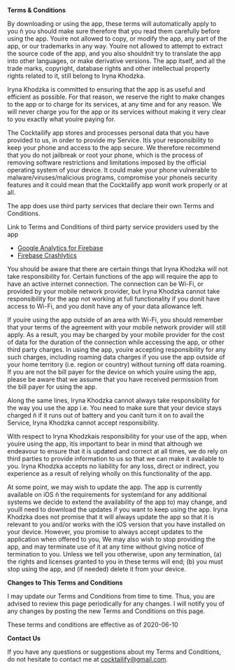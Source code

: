 **Terms & Conditions**

By downloading or using the app, these terms will automatically apply to you ñ you should make sure therefore that you read them carefully before using the app. Youíre not allowed to copy, or modify the app, any part of the app, or our trademarks in any way. Youíre not allowed to attempt to extract the source code of the app, and you also shouldnít try to translate the app into other languages, or make derivative versions. The app itself, and all the trade marks, copyright, database rights and other intellectual property rights related to it, still belong to Iryna Khodzka.

Iryna Khodzka is committed to ensuring that the app is as useful and efficient as possible. For that reason, we reserve the right to make changes to the app or to charge for its services, at any time and for any reason. We will never charge you for the app or its services without making it very clear to you exactly what youíre paying for.

The Cocktailify app stores and processes personal data that you have provided to us, in order to provide my Service. Itís your responsibility to keep your phone and access to the app secure. We therefore recommend that you do not jailbreak or root your phone, which is the process of removing software restrictions and limitations imposed by the official operating system of your device. It could make your phone vulnerable to malware/viruses/malicious programs, compromise your phoneís security features and it could mean that the Cocktailify app wonít work properly or at all.

The app does use third party services that declare their own Terms and Conditions.

Link to Terms and Conditions of third party service providers used by the app

*   [Google Analytics for Firebase](https://firebase.google.com/terms/analytics)
*   [Firebase Crashlytics](https://firebase.google.com/terms/crashlytics)

You should be aware that there are certain things that Iryna Khodzka will not take responsibility for. Certain functions of the app will require the app to have an active internet connection. The connection can be Wi-Fi, or provided by your mobile network provider, but Iryna Khodzka cannot take responsibility for the app not working at full functionality if you donít have access to Wi-Fi, and you donít have any of your data allowance left.

If youíre using the app outside of an area with Wi-Fi, you should remember that your terms of the agreement with your mobile network provider will still apply. As a result, you may be charged by your mobile provider for the cost of data for the duration of the connection while accessing the app, or other third party charges. In using the app, youíre accepting responsibility for any such charges, including roaming data charges if you use the app outside of your home territory (i.e. region or country) without turning off data roaming. If you are not the bill payer for the device on which youíre using the app, please be aware that we assume that you have received permission from the bill payer for using the app.

Along the same lines, Iryna Khodzka cannot always take responsibility for the way you use the app i.e. You need to make sure that your device stays charged ñ if it runs out of battery and you canít turn it on to avail the Service, Iryna Khodzka cannot accept responsibility.

With respect to Iryna Khodzkaís responsibility for your use of the app, when youíre using the app, itís important to bear in mind that although we endeavour to ensure that it is updated and correct at all times, we do rely on third parties to provide information to us so that we can make it available to you. Iryna Khodzka accepts no liability for any loss, direct or indirect, you experience as a result of relying wholly on this functionality of the app.

At some point, we may wish to update the app. The app is currently available on iOS ñ the requirements for system(and for any additional systems we decide to extend the availability of the app to) may change, and youíll need to download the updates if you want to keep using the app. Iryna Khodzka does not promise that it will always update the app so that it is relevant to you and/or works with the iOS version that you have installed on your device. However, you promise to always accept updates to the application when offered to you, We may also wish to stop providing the app, and may terminate use of it at any time without giving notice of termination to you. Unless we tell you otherwise, upon any termination, (a) the rights and licenses granted to you in these terms will end; (b) you must stop using the app, and (if needed) delete it from your device.

**Changes to This Terms and Conditions**

I may update our Terms and Conditions from time to time. Thus, you are advised to review this page periodically for any changes. I will notify you of any changes by posting the new Terms and Conditions on this page.

These terms and conditions are effective as of 2020-06-10

**Contact Us**

If you have any questions or suggestions about my Terms and Conditions, do not hesitate to contact me at cocktailify@gmail.com.

